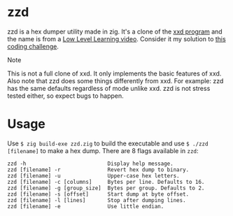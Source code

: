 # zzd
zzd is a hex dumper utility made in zig. It's a clone of the [xxd program](https://github.com/vim/vim/blob/master/src/xxd/xxd.c) and the name is from a [Low Level Learning video](https://www.youtube.com/watch?v=pnnx1bkFXng). Consider it my solution to [this coding challenge](https://codingchallenges.fyi/challenges/challenge-xxd/).

> [!NOTE]
> This is not a full clone of xxd. It only implements the basic features of xxd. Also note that zzd does some things differently from xxd. For example: zzd has the same defaults regardless of mode unlike xxd. zzd is not stress tested either, so expect bugs to happen.

# Usage
Use `$ zig build-exe zzd.zig` to build the executable and use `$ ./zzd [filename]` to make a hex dump. There are 8 flags available in `zzd`:
```
zzd -h                          Display help message.
zzd [filename] -r               Revert hex dump to binary.
zzd [filename] -u               Upper-case hex letters.
zzd [filename] -c [columns]     Bytes per line. Defaults to 16.
zzd [filename] -g [group_size]  Bytes per group. Defaults to 2.
zzd [filename] -s [offset]      Start dump at byte offset.
zzd [filename] -l [lines]       Stop after dumping lines.
zzd [filename] -e               Use little endian.
```

